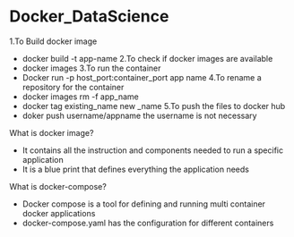 # Docker_DataScience
1.To Build docker image
* docker build -t app-name
2.To check if docker images are available
* docker images
3.To run the container
* Docker run -p host_port:container_port app name
4.To rename a repository for the container
* docker images rm -f app_name
* docker tag existing_name  new _name
5.To push the files to docker hub
* doker push username/appname the username is not necessary

What is docker image?
* It contains all the instruction and components needed to run a specific application
* It is a blue print that defines everything the application needs

What is docker-compose?
* Docker compose is a tool for defining and running multi container docker applications
* docker-compose.yaml has the configuration for different containers
